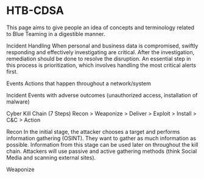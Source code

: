 # HTB-CDSA

This page aims to give people an idea of concepts and terminology related to Blue Teaming in a digestible manner.

Incident Handling
When personal and business data is compromised, swiftly responding and effectively investigating are critical. After the investigation, remediation should be done to resolve the disruption. An essential step in this process is prioritization, which involves handling the most critical alerts first. 

Events
Actions that happen throughout a network/system

Incident
Events with adverse outcomes (unauthorized access, installation of malware)

Cyber Kill Chain (7 Steps)
Recon > Weaponize > Deliver > Exploit > Install > C&C > Action

Recon
In the initial stage, the attacker chooses a target and performs information gathering (OSINT). They want to gather as much information as possible. Information from this stage can be used later on throughout the kill chain. Attackers will use passive and active gathering methods (think Social Media and scanning external sites).

Weaponize

